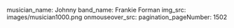 musician_name: Johnny
band_name: Frankie Forman
img_src: images/musician1000.png
onmouseover_src: 
pagination_pageNumber: 1502